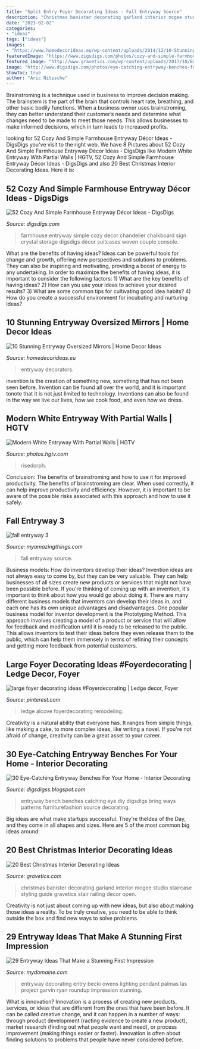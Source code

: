```yaml
---
title: "Split Entry Foyer Decorating Ideas - Fall Entryway Source"
description: "Christmas banister decorating garland interior mcgee studio staircase styling guide gravetics stair railing decor open"
date: "2023-02-02"
categories:
- "ideas"
tags: ["ideas"]
images:
- "https://www.homedecorideas.eu/wp-content/uploads/2014/12/10-Stunning-Entryway-Oversized-Mirrors9.jpg"
featuredImage: "https://www.digsdigs.com/photos/cozy-and-simple-farmhouse-entryway-decor-ideas-2.jpg"
featured_image: "http://www.gravetics.com/wp-content/uploads/2017/10/Banister-Garland.jpg"
image: "http://www.digsdigs.com/photos/eye-catching-entryway-benches-for-your-home-26.jpg"
ShowToc: true
author: "Aric Nitzsche"
---
```



Brainstroming is a technique used in business to improve decision making. The brainstem is the part of the brain that controls heart rate, breathing, and other basic bodily functions. When a business owner uses brainstroming, they can better understand their customer’s needs and determine what changes need to be made to meet those needs. This allows businesses to make informed decisions, which in turn leads to increased profits.

	

		
looking for 52 Cozy And Simple Farmhouse Entryway Décor Ideas - DigsDigs you've visit to the right web. We have 8 Pictures about 52 Cozy And Simple Farmhouse Entryway Décor Ideas - DigsDigs like Modern White Entryway With Partial Walls | HGTV, 52 Cozy And Simple Farmhouse Entryway Décor Ideas - DigsDigs and also 20 Best Christmas Interior Decorating Ideas. Here it is:
		
    
## 52 Cozy And Simple Farmhouse Entryway Décor Ideas - DigsDigs

<img loading=lazy src="https://www.digsdigs.com/photos/cozy-and-simple-farmhouse-entryway-decor-ideas-2.jpg" onerror="this.onerror=null;this.src='https://tse1.mm.bing.net/th?id=OIP.2447QZAgnhTLmGc4ywmeBQHaK2&amp;pid=15.1';" alt="52 Cozy And Simple Farmhouse Entryway Décor Ideas - DigsDigs">

_Source: digsdigs.com_

>farmhouse entryway simple cozy decor chandelier chalkboard sign crystal storage digsdigs décor suitcases woven couple console. 

	

What are the benefits of having ideas?
Ideas can be powerful tools for change and growth, offering new perspectives and solutions to problems. They can also be inspiring and motivating, providing a boost of energy to any undertaking. In order to maximize the benefits of having ideas, it is important to consider the following factors: 1) What are the key benefits of having ideas? 2) How can you use your ideas to achieve your desired results? 3) What are some common tips for cultivating good idea habits? 4) How do you create a successful environment for incubating and nurturing ideas?

    
## 10 Stunning Entryway Oversized Mirrors | Home Decor Ideas

<img loading=lazy src="https://www.homedecorideas.eu/wp-content/uploads/2014/12/10-Stunning-Entryway-Oversized-Mirrors9.jpg" onerror="this.onerror=null;this.src='https://tse3.mm.bing.net/th?id=OIP.lNzA9olBlhKkwf95OzWU4QHaLK&amp;pid=15.1';" alt="10 Stunning Entryway Oversized Mirrors | Home Decor Ideas">

_Source: homedecorideas.eu_

>entryway decorators. 

	

invention is the creation of something new, something that has not been seen before. Invention can be found all over the world, and it is important tonote that it is not just limited to technology. Inventions can also be found in the way we live our lives, how we cook food, and even how we dress.

    
## Modern White Entryway With Partial Walls | HGTV

<img loading=lazy src="https://hgtvhome.sndimg.com/content/dam/images/hgtv/fullset/2015/8/3/0/gb-architecture-design_First-Impression_10.jpg.rend.hgtvcom.966.1449.suffix/1438623081495.jpeg" onerror="this.onerror=null;this.src='https://tse3.mm.bing.net/th?id=OIP.dNgjdlkaoaJ2dbIg3GLhGwHaLH&amp;pid=15.1';" alt="Modern White Entryway With Partial Walls | HGTV">

_Source: photos.hgtv.com_

>risedorph. 

	

Conclusion: The benefits of brainstroming and how to use it for improved productivity.
The benefits of brainstroming are clear. When used correctly, it can help improve productivity and efficiency. However, it is important to be aware of the possible risks associated with this approach and how to use it safely.

    
## Fall Entryway 3

<img loading=lazy src="http://myamazingthings.com/wp-content/uploads/2017/10/fall-entryway-3-.jpg" onerror="this.onerror=null;this.src='https://tse3.mm.bing.net/th?id=OIP.bMva2iorEYRNIlPfgV532wHaMm&amp;pid=15.1';" alt="fall entryway 3">

_Source: myamazingthings.com_

>fall entryway source. 

	

Business models: How do inventors develop their ideas?
Invention ideas are not always easy to come by, but they can be very valuable. They can help businesses of all sizes create new products or services that might not have been possible before. If you're thinking of coming up with an invention, it's important to think about how you would go about doing it. There are many different business models that inventors can develop their ideas in, and each one has its own unique advantages and disadvantages.
One popular business model for inventor development is the Prototyping Method. This approach involves creating a model of a product or service that will allow for feedback and modification until it is ready to be released to the public. This allows inventors to test their ideas before they even release them to the public, which can help them immensely in terms of refining their concepts and getting more feedback from potential customers.

    
## Large Foyer Decorating Ideas #Foyerdecorating | Ledge Decor, Foyer

<img loading=lazy src="https://i.pinimg.com/736x/ab/57/9b/ab579bed2e3bf5708729645e37f706df.jpg" onerror="this.onerror=null;this.src='https://tse2.mm.bing.net/th?id=OIP.q31Kd4d5t3fUuaroYu2-CwHaLI&amp;pid=15.1';" alt="large foyer decorating ideas #Foyerdecorating | Ledge decor, Foyer">

_Source: pinterest.com_

>ledge alcove foyerdecorating remodeling. 

	

Creativity is a natural ability that everyone has. It ranges from simple things, like making a cake, to more complex ideas, like writing a novel. If you're not afraid of change, creativity can be a great asset to your career.

    
## 30 Eye-Catching Entryway Benches For Your Home - Interior Decorating

<img loading=lazy src="http://www.digsdigs.com/photos/eye-catching-entryway-benches-for-your-home-26.jpg" onerror="this.onerror=null;this.src='https://tse1.mm.bing.net/th?id=OIP.QSimPmToTWyShCThZ41eqAHaLH&amp;pid=15.1';" alt="30 Eye-Catching Entryway Benches For Your Home - Interior Decorating">

_Source: digsdigss.blogspot.com_

>entryway bench benches catching eye diy digsdigs bring ways patterns furniturefashion source decorating. 

	

Big ideas are what make startups successful. They're theIdea of the Day, and they come in all shapes and sizes. Here are 5 of the most common big ideas around:

    
## 20 Best Christmas Interior Decorating Ideas

<img loading=lazy src="http://www.gravetics.com/wp-content/uploads/2017/10/Banister-Garland.jpg" onerror="this.onerror=null;this.src='https://tse4.mm.bing.net/th?id=OIP.y2QP8EkOFgC7DHUcbBsqfQHaLH&amp;pid=15.1';" alt="20 Best Christmas Interior Decorating Ideas">

_Source: gravetics.com_

>christmas banister decorating garland interior mcgee studio staircase styling guide gravetics stair railing decor open. 

	

Creativity is not just about coming up with new ideas, but also about making those ideas a reality. To be truly creative, you need to be able to think outside the box and find new ways to solve problems.

    
## 29 Entryway Ideas That Make A Stunning First Impression

<img loading=lazy src="https://www.mydomaine.com/thmb/R6EfuzQoi3dHtlQgsdo1aaYtQyo=/700x1050/filters:fill(auto,1)/cdn.cliqueinc.com__cache__posts__222260__-222260-1492899823774-image.700x0c-a26ba55479df4783af9a79156e63d53f-73bb9a581aba4e6b93a57c61ad72dd95.jpg" onerror="this.onerror=null;this.src='https://tse3.mm.bing.net/th?id=OIP.yFzfYaG36xq49Av861X9pAHaLH&amp;pid=15.1';" alt="29 Entryway Ideas That Make a Stunning First Impression">

_Source: mydomaine.com_

>entryway decorating entry becki owens lighting pendant palmas las project garvin ryan roundup impression stunning. 

	

What is innovation?
Innovation is a process of creating new products, services, or ideas that are different from the ones that have been before. It can be called creative change, and it can happen in a number of ways: through product development (racting evidence to create a new product), market research (finding out what people want and need), or process improvement (making things easier or faster). Innovation is often about finding solutions to problems that people have never considered before.

